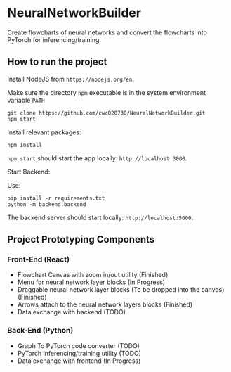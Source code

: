# NeuralNetworkBuilder

Create flowcharts of neural networks and convert the flowcharts into PyTorch for inferencing/training.

## How to run the project

Install NodeJS from `https://nodejs.org/en`.

Make sure the directory `npm` executable is in the system environment variable `PATH`

```
git clone https://github.com/cwc020730/NeuralNetworkBuilder.git
npm start
```
Install relevant packages:
```
npm install
```
`npm start` should start the app locally: `http://localhost:3000`.

Start Backend:

Use:
```
pip install -r requirements.txt
python -m backend.backend
```
The backend server should start locally: `http://localhost:5000`.

## Project Prototyping Components

### Front-End (React)
- Flowchart Canvas with zoom in/out utility (Finished)
- Menu for neural network layer blocks (In Progress)
- Draggable neural network layer blocks (To be dropped into the canvas) (Finished)
- Arrows attach to the neural network layers blocks (Finished)
- Data exchange with backend (TODO)

### Back-End (Python)
- Graph To PyTorch code converter (TODO)
- PyTorch inferencing/training utility (TODO)
- Data exchange with frontend (In Progress)
